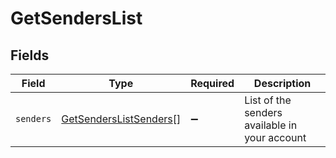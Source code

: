 # GetSendersList


## Fields

| Field                                                                   | Type                                                                    | Required                                                                | Description                                                             |
| ----------------------------------------------------------------------- | ----------------------------------------------------------------------- | ----------------------------------------------------------------------- | ----------------------------------------------------------------------- |
| `senders`                                                               | [GetSendersListSenders](../../models/shared/getsenderslistsenders.md)[] | :heavy_minus_sign:                                                      | List of the senders available in your account                           |